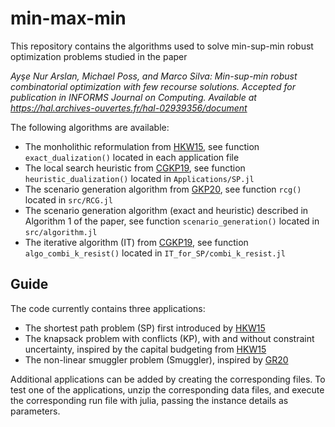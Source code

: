 # min-max-min

This repository contains the algorithms used to solve min-sup-min robust optimization problems studied in the paper

*Ayşe Nur Arslan, Michael Poss, and Marco Silva: Min-sup-min robust combinatorial optimization with few recourse solutions. Accepted for publication in INFORMS Journal on Computing. Available at https://hal.archives-ouvertes.fr/hal-02939356/document*

The following algorithms are available:
* The monholithic reformulation from [HKW15](https://doi.org/10.1287/opre.2015.1392 "K-Adaptability in Two-Stage Robust Binary Programming"), see function `exact_dualization()` located in each application file
* The local search heuristic from [CGKP19](https://doi.org/10.1016/j.ejor.2019.05.045 "Faster algorithms for min-max-min robustness for combinatorial problems with budgeted uncertainty"), see function `heuristic_dualization()` located in `Applications/SP.jl`
* The scenario generation algorithm from [GKP20](https://doi.org/10.1016/j.dam.2020.07.011 "Min-max-min robustness for combinatorial problems with discrete budgeted uncertainty."), see function `rcg()` located in `src/RCG.jl`
* The scenario generation algorithm (exact and heuristic) described in Algorithm 1 of the paper, see function `scenario_generation()` located in `src/algorithm.jl`
* The iterative algorithm (IT) from [CGKP19](https://doi.org/10.1016/j.ejor.2019.05.045 "Faster algorithms for min-max-min robustness for combinatorial problems with budgeted uncertainty."), see function `algo_combi_k_resist()` located in `IT_for_SP/combi_k_resist.jl`

## Guide

The code currently contains three applications: 
* The shortest path problem (SP) first introduced by [HKW15](https://doi.org/10.1287/opre.2015.1392 "K-Adaptability in Two-Stage Robust Binary Programming")
* The knapsack problem with conflicts (KP), with and without constraint uncertainty, inspired by the capital budgeting from [HKW15](https://doi.org/10.1287/opre.2015.1392 "K-Adaptability in Two-Stage Robust Binary Programming")
* The non-linear smuggler problem (Smuggler), inspired by [GR20](https://doi.org/10.1016/j.dam.2019.08.012 "On the complexity and approximation of the maximum expected value all-or-nothing subset.") 

Additional applications can be added by creating the corresponding files. To test one of the applications, unzip the corresponding data files, and execute the corresponding run file with julia, passing the instance details as parameters.
